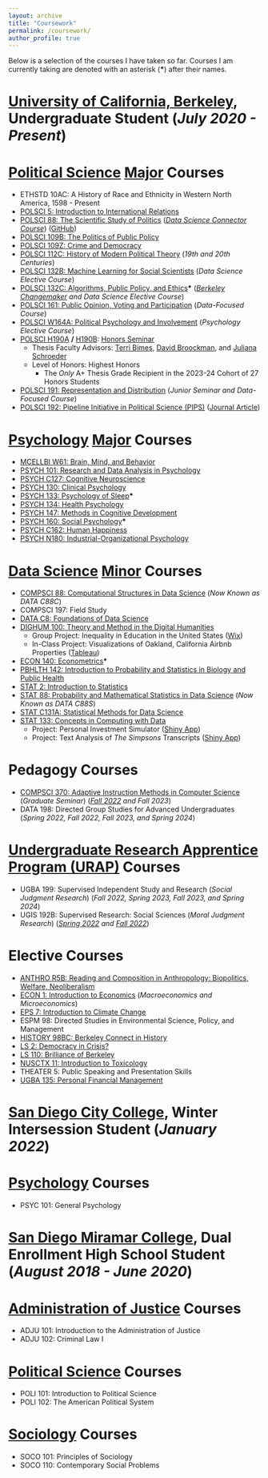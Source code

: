 ```yaml
---
layout: archive
title: "Coursework"
permalink: /coursework/
author_profile: true
---
```


Below is a selection of the courses I have taken so far. Courses I am currently taking are denoted with an asterisk (__*__) after their names.

__[University of California, Berkeley](https://www.berkeley.edu/)__, Undergraduate Student (_July 2020 - Present_)
======
# [Political Science](https://polisci.berkeley.edu/) [Major](https://polisci.berkeley.edu/undergraduate-program) Courses
* ETHSTD 10AC: A History of Race and Ethnicity in Western North America, 1598 - Present
* [POLSCI 5: Introduction to International Relations](https://polisci.berkeley.edu/course/introduction-international-relations-11)
* [POLSCI 88: The Scientific Study of Politics](https://anthlittle.github.io/files/ps88syllabusF2021.pdf) (_[Data Science Connector Course](https://cdss.berkeley.edu/data-science-connector-courses)_) ([GitHub](https://github.com/ds-connectors/PolSci-88-FA21))
* [POLSCI 109B: The Politics of Public Policy](https://polisci.berkeley.edu/course/special-topics-american-politics-politics-public-policy)
* [POLSCI 109Z: Crime and Democracy](https://polisci.berkeley.edu/course/selected-topics-american-politics-crime-and-democracy-2)
* [POLSCI 112C: History of Modern Political Theory](https://www.danielacammack.com/_files/ugd/3c6e57_257b088008194ddd9fcb3ce8701fd90f.pdf) (_19th and 20th Centuries_)
* [POLSCI 132B: Machine Learning for Social Scientists](https://polisci.berkeley.edu/course/machine-learning-social-scientists) (_Data Science Elective Course_)
* [POLSCI 132C: Algorithms, Public Policy, and Ethics](https://polisci.berkeley.edu/course/berkeley-changemaker-algorithms-public-policy-and-ethics)__*__ (_[Berkeley Changemaker](https://changemaker.berkeley.edu/) and Data Science Elective Course_)
* [POLSCI 161: Public Opinion, Voting and Participation](https://polisci.berkeley.edu/course/public-opinion-voting-and-participation-0) (_Data-Focused Course_)
* [POLSCI W164A: Political Psychology and Involvement](https://polisci.berkeley.edu/course/political-psychology-and-involvement-9) (_Psychology Elective Course_)
* [POLSCI H190A](https://classes.berkeley.edu/content/2023-fall-polsci-h190a-002-sem-002) __/__ [H190B](https://classes.berkeley.edu/content/2024-spring-polsci-h190b-001-sem-001): [Honors Seminar](https://polisci.berkeley.edu/undergraduate-program/academic-opportunities/honors-program)
    - Thesis Faculty Advisors: [Terri Bimes](https://polisci.berkeley.edu/people/person/terri-bimes), [David Broockman](https://polisci.berkeley.edu/people/person/david-edward-broockman), and [Juliana Schroeder](https://julianaschroeder.com/)
    - Level of Honors: Highest Honors
        - The _Only_ A+ Thesis Grade Recipient in the 2023-24 Cohort of 27 Honors Students
* [POLSCI 191: Representation and Distribution](https://polisci.berkeley.edu/node/3407) (_Junior Seminar and Data-Focused Course_)
* [POLSCI 192: Pipeline Initiative in Political Science (PIPS)](https://polisci.berkeley.edu/political-science-cal/undergraduate-programs) ([Journal Article](https://doi.org/10.1086/726954))

# [Psychology](https://psychology.berkeley.edu/) [Major](https://psychology.berkeley.edu/students/undergraduate-program) Courses
* [MCELLBI W61: Brain, Mind, and Behavior](https://classes.berkeley.edu/content/2022-summer-mcellbi-w61-001-wbl-001)
* [PSYCH 101: Research and Data Analysis in Psychology](https://classes.berkeley.edu/content/2022-spring-psych-101-001-lec-001)
* [PSYCH C127: Cognitive Neuroscience](https://classes.berkeley.edu/content/2024-spring-psych-c127-001-lec-001)
* [PSYCH 130: Clinical Psychology](https://classes.berkeley.edu/content/2023-spring-psych-130-001-lec-001)
* [PSYCH 133: Psychology of Sleep](https://classes.berkeley.edu/content/2024-fall-psych-133-001-lec-001)__*__
* [PSYCH 134: Health Psychology](https://classes.berkeley.edu/content/2022-fall-psych-134-001-lec-001)
* [PSYCH 147: Methods in Cognitive Development](https://classes.berkeley.edu/content/2023-spring-psych-147-001-lec-001)
* [PSYCH 160: Social Psychology](https://classes.berkeley.edu/content/2024-fall-psych-160-002-lec-002)__*__
* [PSYCH C162: Human Happiness](https://classes.berkeley.edu/content/2023-fall-psych-c162-001-lec-001)
* [PSYCH N180: Industrial-Organizational Psychology](https://classes.berkeley.edu/content/2023-summer-psych-n180-001-lec-001)

# [Data Science](https://cdss.berkeley.edu/) [Minor](https://cdss.berkeley.edu/academics/data-science-undergraduate-studies/data-science-minor) Courses
* [COMPSCI 88: Computational Structures in Data Science](https://c88c.org/fa21/) (_Now Known as DATA C88C_)
* COMPSCI 197: Field Study
* [DATA C8: Foundations of Data Science](http://www.data8.org/su21/)
* [DIGHUM 100: Theory and Method in the Digital Humanities](https://sites.google.com/berkeley.edu/dighum-100/home)
    - Group Project: Inequality in Education in the United States ([Wix](https://dighum100su23.wixsite.com/education-dh100su23))
    - In-Class Project: Visualizations of Oakland, California Airbnb Properties ([Tableau](https://public.tableau.com/app/profile/andrewchen04/viz/OaklandAirbnb/OaklandAirbnb))
* [ECON 140: Econometrics](https://classes.berkeley.edu/content/2024-fall-econ-140-001-lec-001)__*__
* [PBHLTH 142: Introduction to Probability and Statistics in Biology and Public Health](https://github.com/ph142-ucb/ph142-sp22)
* [STAT 2: Introduction to Statistics](https://classes.berkeley.edu/content/2021-fall-stat-2-001-lec-001)
* [STAT 88: Probability and Mathematical Statistics in Data Science](http://stat88.org/) (_Now Known as DATA C88S_)
* [STAT C131A: Statistical Methods for Data Science](https://epurdom.github.io/Stat131A/)
* [STAT 133: Concepts in Computing with Data](https://www.gastonsanchez.com/intro2cwd/)
    - Project: Personal Investment Simulator ([Shiny App](https://andrewchen.shinyapps.io/InvestmentSimulator/))
    - Project: Text Analysis of _The Simpsons_ Transcripts ([Shiny App](https://andrewchen.shinyapps.io/Simpsons/))

# Pedagogy Courses
* [COMPSCI 370: Adaptive Instruction Methods in Computer Science](https://inst.eecs.berkeley.edu/~cs370/) (_Graduate Seminar_) (_[Fall 2022](https://classes.berkeley.edu/content/2022-fall-compsci-370-001-lec-001) and Fall 2023_)
* DATA 198: Directed Group Studies for Advanced Undergraduates (_Spring 2022, Fall 2022, Fall 2023, and Spring 2024_)

# [Undergraduate Research Apprentice Program (URAP)](https://research.berkeley.edu/urap/) Courses
* UGBA 199: Supervised Independent Study and Research (_Social Judgment Research_) (_Fall 2022, Spring 2023, Fall 2023, and Spring 2024_)
* UGIS 192B: Supervised Research: Social Sciences (_Moral Judgment Research_) (_[Spring 2022](https://classes.berkeley.edu/content/2022-spring-ugis-192b-026-tut-026) and [Fall 2022](https://classes.berkeley.edu/content/2022-fall-ugis-192b-027-tut-027)_)

# Elective Courses
* [ANTHRO R5B: Reading and Composition in Anthropology: Biopolitics, Welfare, Neoliberalism](https://classes.berkeley.edu/content/2020-fall-anthro-r5b-002-lec-002)
* [ECON 1: Introduction to Economics](https://classes.berkeley.edu/content/2021-spring-econ-1-001-lec-001) (_Macroeconomics and Microeconomics_)
* [EPS 7: Introduction to Climate Change](https://romps.berkeley.edu/teaching/courses-2020-fall-eps7.html)
* ESPM 98: Directed Studies in Environmental Science, Policy, and Management
* [HISTORY 98BC: Berkeley Connect in History](https://berkeleyconnect.berkeley.edu/finding-connection/participating-departments/history)
* [LS 2: Democracy in Crisis?](https://classes.berkeley.edu/content/2020-fall-ls-2-001-lec-001)
* [LS 110: Brilliance of Berkeley](https://curricularconnections.berkeley.edu/ls110/)
* [NUSCTX 11: Introduction to Toxicology](https://classes.berkeley.edu/content/2021-spring-nusctx-11-001-lec-001)
* THEATER 5: Public Speaking and Presentation Skills
* [UGBA 135: Personal Financial Management](https://www.dropbox.com/scl/fo/icgivb8b9zc9djrjyxvq9/ADnZP9bHWKLeO1Cy3eeEi5Q/UGBA135/2021-1-spring-135-selinger.pdf?rlkey=9eyb3lcrh3lp2r8yq2juss8ly&e=1&dl=0)

__[San Diego City College](https://www.sdcity.edu/)__, Winter Intersession Student (_January 2022_)
======
# [Psychology](https://www.sdcity.edu/academics/schools-programs/behavioral-social-science/psychology.aspx) Courses
* PSYC 101: General Psychology

__[San Diego Miramar College](https://sdmiramar.edu/)__, Dual Enrollment High School Student (_August 2018 - June 2020_)
======
# [Administration of Justice](https://sdmiramar.edu/programs/administration-justice) Courses
* ADJU 101: Introduction to the Administration of Justice
* ADJU 102: Criminal Law I

# [Political Science](https://sdmiramar.edu/programs/political-science) Courses
* POLI 101: Introduction to Political Science
* POLI 102: The American Political System

# [Sociology](https://sdmiramar.edu/programs/sociology) Courses
* SOCO 101: Principles of Sociology
* SOCO 110: Contemporary Social Problems
